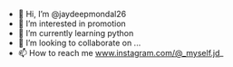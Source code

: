 - 👋 Hi, I’m @jaydeepmondal26
- 👀 I’m interested in promotion
- 🌱 I’m currently learning python
- 💞️ I’m looking to collaborate on ...
- 📫 How to reach me www.instagram.com/@_myself.jd_

<!---
jaydeepmondal26/jaydeepmondal26 is a ✨ special ✨ repository because its `README.md` (this file) appears on your GitHub profile.
You can click the Preview link to take a look at your changes.
--->
